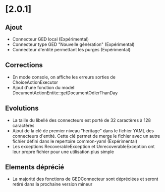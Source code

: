 # [2.0.1]

## Ajout

- Connecteur GED local (Expérimental)
- Connecteur type GED "Nouvelle génération" (Expérimental)
- Connecteur d'entité permettant les purges (Expérimental) 

## Corrections

- En mode console, on affiche les erreurs sorties de ChoiceActionExecutor
- Ajout d'une fonction du model DocumentActionEntite::getDocumentOdlerThanDay

## Evolutions

- La taille du libellé des connecteurs est porté de 32 caractères à 128 caractères
- Ajout de la clé de premier niveau "heritage" dans le fichier YAML des connecteurs d'entité. 
    Cette clé permet de merge le fichier avec un autre fichier défini dans le repertoire common-yaml (Expérimental)  
- Les exceptions RecoverableException et UnrecoverableException ont leur propre fichier pour une utilisation plus simple

## Elements déprécié

- La majorité des fonctions de GEDConnecteur sont dépréciées et seront retiré dans la prochaine version mineur